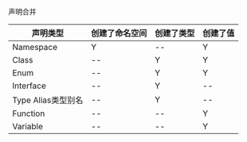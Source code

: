 声明合并

| 声明类型           | 创建了命名空间 | 创建了类型 | 创建了值 |
|-------------------|-------------|----------|--------|
| Namespace         | Y           | --       |   Y    |
| Class             | --          |   Y      |   Y    |
| Enum              | --          |   Y      |   Y    |
| Interface         | --          |   Y      |  --    |
| Type Alias类型别名 | --          |   Y      |  --    |
| Function          | --          | --       |   Y    |
| Variable          | --          | --       |   Y    |
